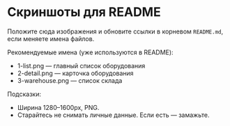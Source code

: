 # Скриншоты для README

Положите сюда изображения и обновите ссылки в корневом `README.md`, если меняете имена файлов.

Рекомендуемые имена (уже используются в README):
- 1-list.png — главный список оборудования
- 2-detail.png — карточка оборудования
- 3-warehouse.png — список склада

Подсказки:
- Ширина 1280–1600px, PNG.
- Старайтесь не снимать личные данные. Если есть — замажьте.
